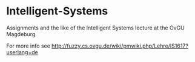# Intelligent-Systems

Assignments and the like of the Intelligent Systems lecture at the OvGU Magdeburg

For more info see http://fuzzy.cs.ovgu.de/wiki/pmwiki.php/Lehre/IS1617?userlang=de

